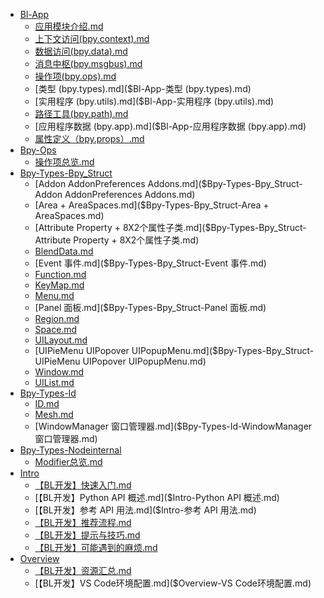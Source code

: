 - [Bl-App]($Bl-App)
	- [应用模块介绍.md]($Bl-App-应用模块介绍.md)
	- [上下文访问(bpy.context).md]($Bl-App-上下文访问(bpy.context).md)
	- [数据访问(bpy.data).md]($Bl-App-数据访问(bpy.data).md)
	- [消息中枢(bpy.msgbus).md]($Bl-App-消息中枢(bpy.msgbus).md)
	- [操作项(bpy.ops).md]($Bl-App-操作项(bpy.ops).md)
	- [类型 (bpy.types).md]($Bl-App-类型 (bpy.types).md)
	- [实用程序 (bpy.utils).md]($Bl-App-实用程序 (bpy.utils).md)
	- [路径工具(bpy.path).md]($Bl-App-路径工具(bpy.path).md)
	- [应用程序数据 (bpy.app).md]($Bl-App-应用程序数据 (bpy.app).md)
	- [属性定义（bpy.props）.md]($Bl-App-属性定义（bpy.props）.md)
- [Bpy-Ops]($Bpy-Ops)
	- [操作项总览.md]($Bpy-Ops-操作项总览.md)
- [Bpy-Types-Bpy_Struct]($Bpy-Types-Bpy_Struct)
	- [Addon AddonPreferences Addons.md]($Bpy-Types-Bpy_Struct-Addon AddonPreferences Addons.md)
	- [Area + AreaSpaces.md]($Bpy-Types-Bpy_Struct-Area + AreaSpaces.md)
	- [Attribute Property + 8X2个属性子类.md]($Bpy-Types-Bpy_Struct-Attribute Property + 8X2个属性子类.md)
	- [BlendData.md]($Bpy-Types-Bpy_Struct-BlendData.md)
	- [Event 事件.md]($Bpy-Types-Bpy_Struct-Event 事件.md)
	- [Function.md]($Bpy-Types-Bpy_Struct-Function.md)
	- [KeyMap.md]($Bpy-Types-Bpy_Struct-KeyMap.md)
	- [Menu.md]($Bpy-Types-Bpy_Struct-Menu.md)
	- [Panel 面板.md]($Bpy-Types-Bpy_Struct-Panel 面板.md)
	- [Region.md]($Bpy-Types-Bpy_Struct-Region.md)
	- [Space.md]($Bpy-Types-Bpy_Struct-Space.md)
	- [UILayout.md]($Bpy-Types-Bpy_Struct-UILayout.md)
	- [UIPieMenu UIPopover UIPopupMenu.md]($Bpy-Types-Bpy_Struct-UIPieMenu UIPopover UIPopupMenu.md)
	- [Window.md]($Bpy-Types-Bpy_Struct-Window.md)
	- [UIList.md]($Bpy-Types-Bpy_Struct-UIList.md)
- [Bpy-Types-Id]($Bpy-Types-Id)
	- [ID.md]($Bpy-Types-Id-ID.md)
	- [Mesh.md]($Bpy-Types-Id-Mesh.md)
	- [WindowManager 窗口管理器.md]($Bpy-Types-Id-WindowManager 窗口管理器.md)
- [Bpy-Types-Nodeinternal]($Bpy-Types-Nodeinternal)
	- [Modifier总览.md]($Bpy-Types-Nodeinternal-Modifier总览.md)
- [Intro]($Intro)
	- [【BL开发】快速入门.md]($Intro-快速入门.md)
	- [【BL开发】Python API 概述.md]($Intro-Python API 概述.md)
	- [【BL开发】参考 API 用法.md]($Intro-参考 API 用法.md)
	- [【BL开发】推荐流程.md]($Intro-推荐流程.md)
	- [【BL开发】提示与技巧.md]($Intro-提示与技巧.md)
	- [【BL开发】可能遇到的麻烦.md]($Intro-可能遇到的麻烦.md)
- [Overview]($Overview)
	- [【BL开发】资源汇总.md]($Overview-资源汇总.md)
	- [【BL开发】VS Code环境配置.md]($Overview-VS Code环境配置.md)
